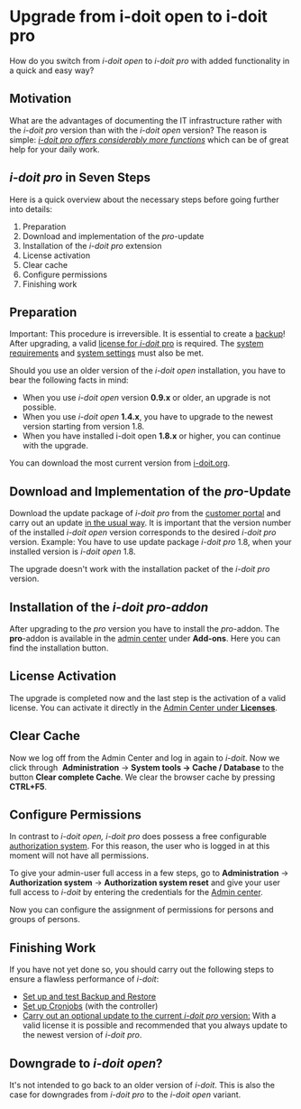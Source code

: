 # Upgrade from i-doit open to i-doit pro

How do you switch from _i-doit_ _open_ to _i-doit pro_ with added functionality in a quick and easy way?

Motivation
----------

What are the advantages of documenting the IT infrastructure rather with the _i-doit pro_ version than with the _i-doit_ _open_ version? The reason is simple: _[i-doit pro offers considerably more functions](https://www.i-doit.org/cmdb-it-documentation/)_ which can be of great help for your daily work.

_i-doit pro_ in Seven Steps
---------------------------

Here is a quick overview about the necessary steps before going further into details:

1.  Preparation
2.  Download and implementation of the _pro_\-update
3.  Installation of the _i-doit pro_ extension
4.  License activation
5.  Clear cache
6.  Configure permissions
7.  Finishing work

Preparation
-----------

Important: This procedure is irreversible. It is essential to create a [backup](../maintenance-and-operation/backup-and-recovery/index.md)! After upgrading, a valid [license for _i-doit_ pro](../maintenance-and-operation/activate-license.md) is required. The [system requirements](../installation/system-requirements.md) and [system settings](../installation/manual-installation/system-settings.md) must also be met.

Should you use an older version of the _i-doit open_ installation, you have to bear the following facts in mind:

*   When you use _i-doit open_ version **0.9.x** or older, an upgrade is not possible.
*   When you use _i-doit open_ **1.4.x**, you have to upgrade to the newest version starting from version 1.8.
*   When you have installed i-doit open **1.8.x** or higher, you can continue with the upgrade.

You can download the most current version from [i-doit.org](http://i-doit.org/).

Download and Implementation of the _pro_\-Update
------------------------------------------------

Download the update package of _i-doit pro_ from the [customer portal](../system-administration/customer-portal.md) and carry out an update [in the usual way](../maintenance-and-operation/update.md). It is important that the version number of the installed _i-doit open_ version corresponds to the desired _i-doit pro_ version. Example: You have to use update package _i-doit pro_ 1.8, when your installed version is _i-doit open_ 1.8.

The upgrade doesn't work with the installation packet of the _i-doit pro_ version.

Installation of the _i-doit pro-addon_
--------------------------------------

After upgrading to the _pro_ version you have to install the _pro_\-addon. The __pro__\-addon is available in the [admin center](../system-administration/admin-center.md) under **Add-ons**. Here you can find the installation button.

License Activation
------------------

The upgrade is completed now and the last step is the activation of a valid license. You can activate it directly in the [Admin Center under **Licenses**](../maintenance-and-operation/activate-license.md).

Clear Cache
-----------

Now we log off from the Admin Center and log in again to _i-doit_. Now we click through  **Administration** → **System tools → Cache / Database** to the button **Clear complete Cache**. We clear the browser cache by pressing **CTRL+F5**.

Configure Permissions
---------------------

In contrast to _i-doit open, i-doit pro_ does possess a free configurable [authorization system](../system-administration/administration/user-permissions.md). For this reason, the user who is logged in at this moment will not have all permissions.

To give your admin-user full access in a few steps, go to **Administration** → **Authorization system** → **Authorization system reset** and give your user full access to _i-doit_ by entering the credentials for the [Admin center](../system-administration/admin-center.md).

Now you can configure the assignment of permissions for persons and groups of persons.

Finishing Work
--------------

If you have not yet done so, you should carry out the following steps to ensure a flawless performance of _i-doit_:

*   [Set up and test Backup and Restore](../maintenance-and-operation/backup-and-recovery/index.md)
*   [Set up Cronjobs](../automation-and-integration/cli/index.md) (with the controller)
*   [Carry out an optional update to the current _i-doit pro_ version:](../maintenance-and-operation/update.md) With a valid license it is possible and recommended that you always update to the newest version of _i-doit pro_.  
    

Downgrade to _i-doit open_?
---------------------------

It's not intended to go back to an older version of _i-doit_. This is also the case for downgrades from _i-doit pro_ to the _i-doit open_ variant.
